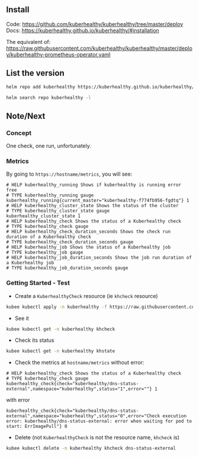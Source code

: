 

## Install

Code: https://github.com/kuberhealthy/kuberhealthy/tree/master/deploy
Docs: https://kuberhealthy.github.io/kuberhealthy/#installation

The equivalent of: 
https://raw.githubusercontent.com/kuberhealthy/kuberhealthy/master/deploy/kuberhealthy-prometheus-operator.yaml


## List the version

```bash
helm repo add kuberhealthy https://kuberhealthy.github.io/kuberhealthy/helm-repos

helm search repo kuberhealthy -l
```


## Note/Next

### Concept

One check, one run, unfortunately.

### Metrics

By going to `https://hostname/metrics`, you will see:
```
# HELP kuberhealthy_running Shows if kuberhealthy is running error free
# TYPE kuberhealthy_running gauge
kuberhealthy_running{current_master="kuberhealthy-f774fb956-fgdtq"} 1
# HELP kuberhealthy_cluster_state Shows the status of the cluster
# TYPE kuberhealthy_cluster_state gauge
kuberhealthy_cluster_state 1
# HELP kuberhealthy_check Shows the status of a Kuberhealthy check
# TYPE kuberhealthy_check gauge
# HELP kuberhealthy_check_duration_seconds Shows the check run duration of a Kuberhealthy check
# TYPE kuberhealthy_check_duration_seconds gauge
# HELP kuberhealthy_job Shows the status of a Kuberhealthy job
# TYPE kuberhealthy_job gauge
# HELP kuberhealthy_job_duration_seconds Shows the job run duration of a Kuberhealthy job
# TYPE kuberhealthy_job_duration_seconds gauge
```


### Getting Started - Test

* Create a `KuberhealthyCheck` resource (ie `khcheck` resource)
```bash
kubee kubectl apply -n kuberhealthy -f https://raw.githubusercontent.com/kuberhealthy/kuberhealthy/refs/tags/v2.7.1/cmd/dns-resolution-check/externalDNSStatusCheck.yaml
```

* See it
```bash
kubee kubectl get -n kuberhealthy khcheck
```

* Check its status
```bash
kubee kubectl get -n kuberhealthy khstate
```

* Check the metrics at `hostname/metrics`
without error: 
```
# HELP kuberhealthy_check Shows the status of a Kuberhealthy check
# TYPE kuberhealthy_check gauge
kuberhealthy_check{check="kuberhealthy/dns-status-external",namespace="kuberhealthy",status="1",error=""} 1
```
with error
```
kuberhealthy_check{check="kuberhealthy/dns-status-external",namespace="kuberhealthy",status="0",error="Check execution error: kuberhealthy/dns-status-external: error when waiting for pod to start: ErrImagePull"} 0
```

* Delete (not `KuberhealthyCheck` is not the resource name, `khcheck` is)
```bash
kubee kubectl delete -n kuberhealthy khcheck dns-status-external
```

